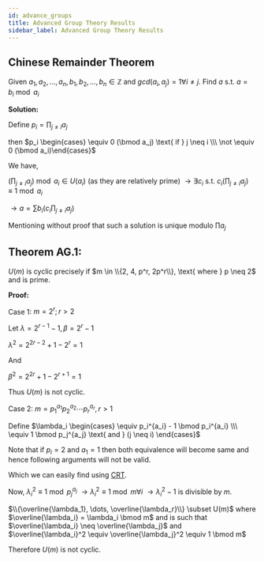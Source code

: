 ```yaml
---
id: advance_groups
title: Advanced Group Theory Results
sidebar_label: Advanced Group Theory Results
---
```


## Chinese Remainder Theorem

Given $a_1, a_2, \dots, a_n, b_1, b_2, \dots, b_n \in \mathbb{Z}$ and $gcd(a_i, a_j) = 1 \forall i \neq j$. Find $a$ s.t. $a = b_i \bmod a_i$

**Solution:** 

Define $p_i = \prod_{j \neq i} a_j$

then $p_i \begin{cases} \equiv 0 (\bmod a_j) \text{ if } j \neq i \\\ \not \equiv 0 (\bmod a_i)\end{cases}$

We have,

$(\prod_{j \neq i} a_j) \bmod a_i \in U(a_i)$ (as they are relatively prime) $\rightarrow \exists c_i \text{ s.t. } c_i(\prod_{j \neq i}a_j) \equiv 1 \bmod a_i$

$\rightarrow a = \sum b_i (c_i \prod_{j \neq i}a_j)$

Mentioning without proof that such a solution is unique modulo $\prod a_j$

## Theorem AG.1:

$U(m)$ is cyclic precisely if $m \in \\{2, 4, p^r, 2p^r\\}, \text{ where } p \neq 2$ and is prime. 

**Proof:** 

Case 1: $m = 2^r; r > 2$

Let $\lambda = 2^{r - 1} - 1, \beta = 2^r - 1$

$\lambda^2 = 2^{2r - 2} + 1 - 2^r = 1$

And

$\beta^2 = 2^{2r} + 1 - 2^{r + 1} = 1$

Thus $U(m)$ is not cyclic. 

Case 2: $m = p_1^{a_1}p_2^{a_2} \cdots p_r^{a_r}, r > 1$ 

Define $\lambda_i \begin{cases} \equiv p_i^{a_i} - 1 \bmod p_i^{a_i} \\\ \equiv 1 \bmod p_j^{a_j} \text{ and } (j \neq i) \end{cases}$

Note that if $p_i = 2$ and $a_1 = 1$ then both equivalence will become same and hence following arguments will not be valid.

Which we can easily find using [CRT](#chinese-remainder-theorem).

Now, $\lambda_i^2 \equiv 1 \bmod p_j^{a_j}$ $\rightarrow \lambda_i^2 \equiv 1 \bmod m \forall i$ $\rightarrow \lambda_i^2 - 1$ is divisible by $m$.

$\\{\overline{\lambda_1}, \dots, \overline{\lambda_r}\\} \subset U(m)$ where $\overline{\lambda_i} = \lambda_i \bmod m$ and is such that $\overline{\lambda_i} \neq \overline{\lambda_j}$ and $\overline{\lambda_i}^2 \equiv \overline{\lambda_j}^2 \equiv 1 \bmod m$

Therefore $U(m)$ is not cyclic.





